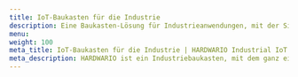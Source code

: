 ```yaml
---
title: IoT-Baukasten für die Industrie
description: Eine Baukasten-Lösung für Industrieanwendungen, mit der Sie ganz einfach Geräte für Industrie 4.0, aktive STEM-Ausbildung und Smart-Home-Projekte zusammenstellen können.
menu:
weight: 100
meta_title: IoT-Baukasten für die Industrie | HARDWARIO Industrial IoT Kit
meta_description: HARDWARIO ist ein Industriebaukasten, mit dem ganz einfach IoT-Projekte umgesetzt werden können. Er findet vor allem in Industrie-4.0-Pilotprojekten, im Rahmen aktiver STEM-Ausbildung und auch in Smart-Home-Projekten Anwendung. Batterien in zusammengebauten Geräten weisen eine Lebensdauer von mehreren Jahren auf.
---
```

